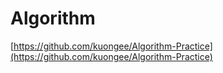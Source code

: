 # Algorithm 

[https://github.com/kuongee/Algorithm-Practice](https://github.com/kuongee/Algorithm-Practice)

